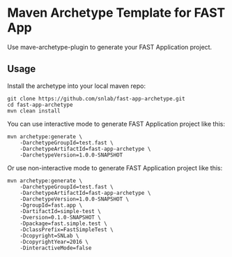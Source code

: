 Maven Archetype Template for FAST App
=====================================

Use mave-archetype-plugin to generate your FAST Application project.

Usage
-----

Install the archetype into your local maven repo:

    git clone https://github.com/snlab/fast-app-archetype.git
    cd fast-app-archetype
    mvn clean install

You can use interactive mode to generate FAST Application project like this:

    mvn archetype:generate \
        -DarchetypeGroupId=test.fast \
        -DarchetypeArtifactId=fast-app-archetype \
        -DarchetypeVersion=1.0.0-SNAPSHOT

Or use non-interactive mode to generate FAST Application project like this:

    mvn archetype:generate \
        -DarchetypeGroupId=test.fast \
        -DarchetypeArtifactId=fast-app-archetype \
        -DarchetypeVersion=1.0.0-SNAPSHOT \
        -DgroupId=fast.app \
        -DartifactId=simple-test \
        -Dversion=0.1.0-SNAPSHOT \
        -Dpackage=fast.simple.test \
        -DclassPrefix=FastSimpleTest \
        -Dcopyright=SNLab \
        -DcopyrightYear=2016 \
        -DinteractiveMode=false
